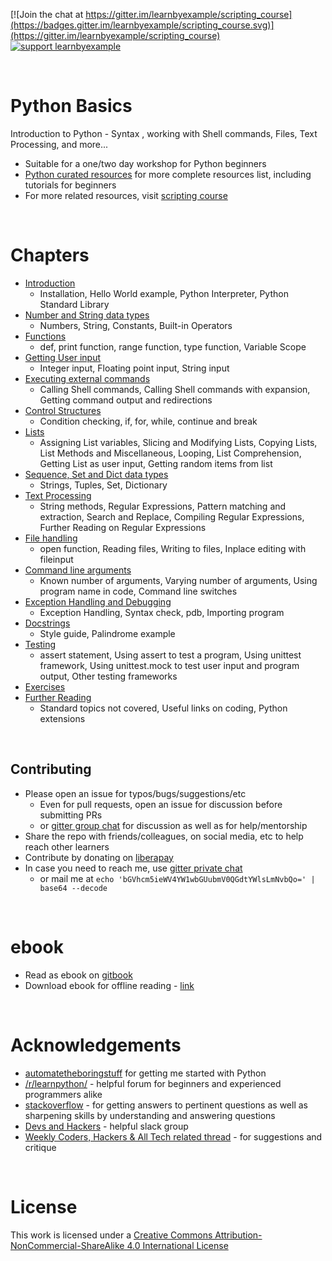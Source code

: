 [![Join the chat at https://gitter.im/learnbyexample/scripting_course](https://badges.gitter.im/learnbyexample/scripting_course.svg)](https://gitter.im/learnbyexample/scripting_course) [![support learnbyexample](https://liberapay.com/assets/widgets/donate.svg)](https://liberapay.com/learnbyexample/donate)

<br>

# <a name="python-basics"></a>Python Basics

Introduction to Python - Syntax , working with Shell commands, Files, Text Processing, and more...

* Suitable for a one/two day workshop for Python beginners
* [Python curated resources](https://github.com/learnbyexample/scripting_course/blob/master/Python_curated_resources.md) for more complete resources list, including tutorials for beginners
* For more related resources, visit [scripting course](https://github.com/learnbyexample/scripting_course)

<br>

# <a name="chapters"></a>Chapters

* [Introduction](./Introduction.md)
    * Installation, Hello World example, Python Interpreter, Python Standard Library
* [Number and String data types](./Number_and_String_datatypes.md)
    * Numbers, String, Constants, Built-in Operators
* [Functions](./Functions.md)
    * def, print function, range function, type function, Variable Scope
* [Getting User input](./User_input.md)
    * Integer input, Floating point input, String input
* [Executing external commands](./Executing_external_commands.md)
    * Calling Shell commands, Calling Shell commands with expansion, Getting command output and redirections
* [Control Structures](./Control_structures.md)
    * Condition checking, if, for, while, continue and break
* [Lists](./Lists.md)
    * Assigning List variables, Slicing and Modifying Lists, Copying Lists, List Methods and Miscellaneous, Looping, List Comprehension, Getting List as user input, Getting random items from list
* [Sequence, Set and Dict data types](./Sequence_Set_Dict_data_types.md)
    * Strings, Tuples, Set, Dictionary
* [Text Processing](./Text_Processing.md)
    * String methods, Regular Expressions, Pattern matching and extraction, Search and Replace, Compiling Regular Expressions, Further Reading on Regular Expressions
* [File handling](./File_handling.md)
    * open function, Reading files, Writing to files, Inplace editing with fileinput
* [Command line arguments](./Command_line_arguments.md)
    * Known number of arguments, Varying number of arguments, Using program name in code, Command line switches
* [Exception Handling and Debugging](./Exception_Handling_and_Debugging.md)
    * Exception Handling, Syntax check, pdb, Importing program
* [Docstrings](./Docstrings.md)
    * Style guide, Palindrome example
* [Testing](./Testing.md)
    * assert statement, Using assert to test a program, Using unittest framework, Using unittest.mock to test user input and program output, Other testing frameworks
* [Exercises](./Exercises.md)
* [Further Reading](./Further_Reading.md)
    * Standard topics not covered, Useful links on coding, Python extensions

<br>

## <a name="contributing"></a>Contributing

* Please open an issue for typos/bugs/suggestions/etc
    * Even for pull requests, open an issue for discussion before submitting PRs
    * or [gitter group chat](https://gitter.im/learnbyexample/scripting_course) for discussion as well as for help/mentorship
* Share the repo with friends/colleagues, on social media, etc to help reach other learners
* Contribute by donating on [liberapay](https://liberapay.com/learnbyexample/donate)
* In case you need to reach me, use [gitter private chat](https://gitter.im/learnbyexample)
    * or mail me at `echo 'bGVhcm5ieWV4YW1wbGUubmV0QGdtYWlsLmNvbQo=' | base64 --decode`

<br>

# <a name="ebook"></a>ebook

* Read as ebook on [gitbook](https://learnbyexample.gitbooks.io/python-basics/content/index.html)
* Download ebook for offline reading - [link](https://www.gitbook.com/book/learnbyexample/python-basics/details)

<br>

# <a name="acknowledgements"></a>Acknowledgements

* [automatetheboringstuff](https://automatetheboringstuff.com/) for getting me started with Python
* [/r/learnpython/](https://www.reddit.com/r/learnpython/) - helpful forum for beginners and experienced programmers alike
* [stackoverflow](https://stackoverflow.com/) - for getting answers to pertinent questions as well as sharpening skills by understanding and answering questions
* [Devs and Hackers](http://devup.in/) - helpful slack group
* [Weekly Coders, Hackers & All Tech related thread](https://www.reddit.com/r/india/search?q=Weekly+Coders%2C+Hackers+%26+All+Tech+related+thread+author%3Aavinassh&amp;restrict_sr=on&amp;sort=new&amp;t=all) - for suggestions and critique

<br>

# <a name="license"></a>License

This work is licensed under a [Creative Commons Attribution-NonCommercial-ShareAlike 4.0 International License](https://creativecommons.org/licenses/by-nc-sa/4.0/)
